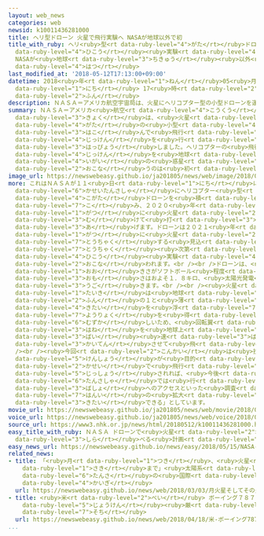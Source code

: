 ```yaml
---
layout: web_news
categories: web
newsid: k10011436281000
title: ヘリ型ドローン 火星で飛行実験へ NASAが地球以外で初
title_with_ruby: ヘリ<ruby>型<rt data-ruby-level="4">がた</rt></ruby>ドローン <ruby>火星<rt data-ruby-level="2">かせい</rt></ruby>で<ruby>飛行<rt
  data-ruby-level="4">ひこう</rt></ruby><ruby>実験<rt data-ruby-level="4">じっけん</rt></ruby>へ
  NASAが<ruby>地球<rt data-ruby-level="3">ちきゅう</rt></ruby><ruby>以外<rt data-ruby-level="4">いがい</rt></ruby>で<ruby>初<rt
  data-ruby-level="4">はつ</rt></ruby>
last_modified_at: '2018-05-12T17:13:00+09:00'
datetime: 2018<ruby>年<rt data-ruby-level="1">ねん</rt></ruby>05<ruby>月<rt data-ruby-level="1">がつ</rt></ruby>12<ruby>日<rt
  data-ruby-level="1">にち</rt></ruby> 17<ruby>時<rt data-ruby-level="2">じ</rt></ruby>13<ruby>分<rt
  data-ruby-level="2">ふん</rt></ruby>
description: ＮＡＳＡ＝アメリカ航空宇宙局は、火星にヘリコプター型の小型ドローンを運んで飛行実験を行うと発表しました。ヘリコプターの飛行実験を地球以外の惑星で行うのは初めてです。
summary: ＮＡＳＡ＝アメリカ<ruby>航空<rt data-ruby-level="4">こうくう</rt></ruby><ruby>宇宙<rt data-ruby-level="6">うちゅう</rt></ruby><ruby>局<rt
  data-ruby-level="3">きょく</rt></ruby>は、<ruby>火星<rt data-ruby-level="2">かせい</rt></ruby>にヘリコプター<ruby>型<rt
  data-ruby-level="4">がた</rt></ruby>の<ruby>小型<rt data-ruby-level="4">こがた</rt></ruby>ドローンを<ruby>運<rt
  data-ruby-level="3">はこ</rt></ruby>んで<ruby>飛行<rt data-ruby-level="4">ひこう</rt></ruby><ruby>実験<rt
  data-ruby-level="4">じっけん</rt></ruby>を<ruby>行<rt data-ruby-level="2">おこな</rt></ruby>うと<ruby>発表<rt
  data-ruby-level="3">はっぴょう</rt></ruby>しました。ヘリコプターの<ruby>飛行<rt data-ruby-level="4">ひこう</rt></ruby><ruby>実験<rt
  data-ruby-level="4">じっけん</rt></ruby>を<ruby>地球<rt data-ruby-level="3">ちきゅう</rt></ruby><ruby>以外<rt
  data-ruby-level="4">いがい</rt></ruby>の<ruby>惑星<rt data-ruby-level="7">わくせい</rt></ruby>で<ruby>行<rt
  data-ruby-level="2">おこな</rt></ruby>うのは<ruby>初<rt data-ruby-level="4">はじ</rt></ruby>めてです。
image_url: https://newswebeasy.github.io/ja201805/news/web/image/2018/05/12/K10011436281_1805122055_1805122100_01_03.jpg
more: これはＮＡＳＡが１１<ruby>日<rt data-ruby-level="1">にち</rt></ruby>に<ruby>発表<rt data-ruby-level="3">はっぴょう</rt></ruby>したもので、<ruby>火星探査車<rt
  data-ruby-level="6">かせいたんさしゃ</rt></ruby>にヘリコプター<ruby>型<rt data-ruby-level="4">がた</rt></ruby>の<ruby>小型<rt
  data-ruby-level="4">こがた</rt></ruby>ドローンを<ruby>積<rt data-ruby-level="7">つ</rt></ruby>み<ruby>込<rt
  data-ruby-level="7">こ</rt></ruby>み、２０２０<ruby>年<rt data-ruby-level="1">ねん</rt></ruby>７<ruby>月<rt
  data-ruby-level="1">がつ</rt></ruby>に<ruby>火星<rt data-ruby-level="2">かせい</rt></ruby>に<ruby>向<rt
  data-ruby-level="3">む</rt></ruby>けて<ruby>打<rt data-ruby-level="3">う</rt></ruby>ち<ruby>上<rt
  data-ruby-level="3">あ</rt></ruby>げます。ドローンは２０２１<ruby>年<rt data-ruby-level="1">ねん</rt></ruby>２<ruby>月<rt
  data-ruby-level="1">がつ</rt></ruby>に<ruby>火星<rt data-ruby-level="2">かせい</rt></ruby>に<ruby>到着<rt
  data-ruby-level="7">とうちゃく</rt></ruby>する<ruby>見込<rt data-ruby-level="7">みこ</rt></ruby>みで、<ruby>到着<rt
  data-ruby-level="7">とうちゃく</rt></ruby><ruby>次第<rt data-ruby-level="7">しだい</rt></ruby><ruby>飛行<rt
  data-ruby-level="4">ひこう</rt></ruby><ruby>実験<rt data-ruby-level="4">じっけん</rt></ruby>が<ruby>行<rt
  data-ruby-level="2">おこな</rt></ruby>われます。<br /><br />ドローンは、<ruby>機体<rt data-ruby-level="4">きたい</rt></ruby>の<ruby>大<rt
  data-ruby-level="1">おお</rt></ruby>きさがソフトボール<ruby>程度<rt data-ruby-level="5">ていど</rt></ruby>で、<ruby>重<rt
  data-ruby-level="3">おも</rt></ruby>さはおよそ１．８キロ、<ruby>太陽光発電<rt data-ruby-level="3">たいようこうはつでん</rt></ruby>で<ruby>動<rt
  data-ruby-level="3">うご</rt></ruby>きます。<br /><br /><ruby>火星<rt data-ruby-level="2">かせい</rt></ruby>の<ruby>大気<rt
  data-ruby-level="1">たいき</rt></ruby>は<ruby>地球<rt data-ruby-level="3">ちきゅう</rt></ruby>の１００<ruby>分<rt
  data-ruby-level="2">ふん</rt></ruby>の１と<ruby>薄<rt data-ruby-level="7">うす</rt></ruby>く、<ruby>機体<rt
  data-ruby-level="4">きたい</rt></ruby>を<ruby>浮<rt data-ruby-level="7">う</rt></ruby>かせるための<ruby>揚力<rt
  data-ruby-level="7">ようりょく</rt></ruby>を<ruby>得<rt data-ruby-level="4">え</rt></ruby>るのが<ruby>難<rt
  data-ruby-level="6">むずか</rt></ruby>しいため、<ruby>回転翼<rt data-ruby-level="7">かいてんよく</rt></ruby>の<ruby>羽根<rt
  data-ruby-level="3">はね</rt></ruby>を<ruby>地球上<rt data-ruby-level="3">ちきゅうじょう</rt></ruby>よりもおよそ１０<ruby>倍<rt
  data-ruby-level="3">ばい</rt></ruby><ruby>速<rt data-ruby-level="3">ばや</rt></ruby>く<ruby>回転<rt
  data-ruby-level="3">かいてん</rt></ruby>させて<ruby>飛<rt data-ruby-level="4">と</rt></ruby>ばすということです。<br
  /><br /><ruby>今回<rt data-ruby-level="2">こんかい</rt></ruby>は<ruby>技術的<rt data-ruby-level="5">ぎじゅつてき</rt></ruby>な<ruby>検証<rt
  data-ruby-level="5">けんしょう</rt></ruby>が<ruby>目的<rt data-ruby-level="4">もくてき</rt></ruby>ですが、ＮＡＳＡは「ヘリコプターが<ruby>火星<rt
  data-ruby-level="2">かせい</rt></ruby>で<ruby>飛行<rt data-ruby-level="4">ひこう</rt></ruby>できると<ruby>実証<rt
  data-ruby-level="5">じっしょう</rt></ruby>されれば、<ruby>今後<rt data-ruby-level="2">こんご</rt></ruby>、<ruby>探査車<rt
  data-ruby-level="6">たんさしゃ</rt></ruby>では<ruby>行<rt data-ruby-level="2">い</rt></ruby>けない<ruby>場所<rt
  data-ruby-level="3">ばしょ</rt></ruby>へのアクセスといった<ruby>調査<rt data-ruby-level="5">ちょうさ</rt></ruby><ruby>範囲<rt
  data-ruby-level="7">はんい</rt></ruby>の<ruby>拡大<rt data-ruby-level="6">かくだい</rt></ruby>などが<ruby>期待<rt
  data-ruby-level="3">きたい</rt></ruby>できる」としています。
movie_url: https://newswebeasy.github.io/ja201805/news/web/movie/2018/05/12/k10011436281_201805122055_201805122100.mp4
voice_url: https://newswebeasy.github.io/ja201805/news/web/voice/2018/05/12/k10011436281_201805122055_201805122100.mp3
source_url: https://www3.nhk.or.jp/news/html/20180512/k10011436281000.html
easy_title_with_ruby: ＮＡＳＡ ドローンで<ruby>火星<rt data-ruby-level="2">かせい</rt></ruby>を<ruby>調<rt
  data-ruby-level="3">しら</rt></ruby>べる<ruby>計画<rt data-ruby-level="2">けいかく</rt></ruby>
easy_news_url: https://newswebeasy.github.io/news/easy/2018/05/15/NASA-ドローンで火星を調べる計画
related_news:
- title: 「<ruby>月<rt data-ruby-level="1">つき</rt></ruby>、<ruby>火星<rt data-ruby-level="2">かせい</rt></ruby>、そしてその<ruby>先<rt
    data-ruby-level="1">さき</rt></ruby>まで」<ruby>太陽系<rt data-ruby-level="6">たいようけい</rt></ruby><ruby>探査<rt
    data-ruby-level="6">たんさ</rt></ruby>の<ruby>国際<rt data-ruby-level="5">こくさい</rt></ruby><ruby>会議<rt
    data-ruby-level="4">かいぎ</rt></ruby>
  url: https://newswebeasy.github.io/news/web/2018/03/03/月火星そしてその先まで太陽系探査の国際会議
- title: <ruby>米<rt data-ruby-level="2">べい</rt></ruby> ボーイング７８７の<ruby>運航<rt data-ruby-level="4">うんこう</rt></ruby><ruby>条件<rt
    data-ruby-level="5">じょうけん</rt></ruby><ruby>厳<rt data-ruby-level="6">きび</rt></ruby>しくする<ruby>措置<rt
    data-ruby-level="7">そち</rt></ruby>
  url: https://newswebeasy.github.io/news/web/2018/04/18/米-ボーイング787の運航条件厳しくする措置
...
```

